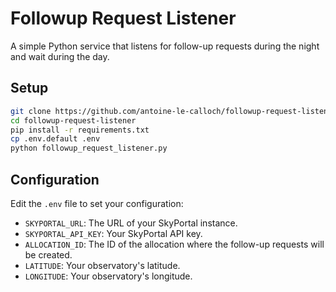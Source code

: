 # Followup Request Listener

A simple Python service that listens for follow-up requests during the night and wait during the day.

## Setup
```bash
git clone https://github.com/antoine-le-calloch/followup-request-listener.git
cd followup-request-listener
pip install -r requirements.txt
cp .env.default .env
python followup_request_listener.py
```

## Configuration
Edit the `.env` file to set your configuration:
- `SKYPORTAL_URL`: The URL of your SkyPortal instance.
- `SKYPORTAL_API_KEY`: Your SkyPortal API key.
- `ALLOCATION_ID`: The ID of the allocation where the follow-up requests will be created.
- `LATITUDE`: Your observatory's latitude.
- `LONGITUDE`: Your observatory's longitude.